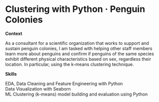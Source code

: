 # Clustering with Python · Penguin Colonies
  
**Context**
  
As a consultant for a scientific organization that works to support and sustain penguin colonies, I am tasked with helping other staff members learn more about penguins and confirm if penguins of the same species exhibit different physical characteristics based on sex, regardless their location. In particular, using the k-means clustering technique.

**Skills**
  
EDA, Data Cleaning and Feature Engineering with Python  
Data Visualization with Seaborn  
ML Clustering (k-means) model building and evaluation using Python  
